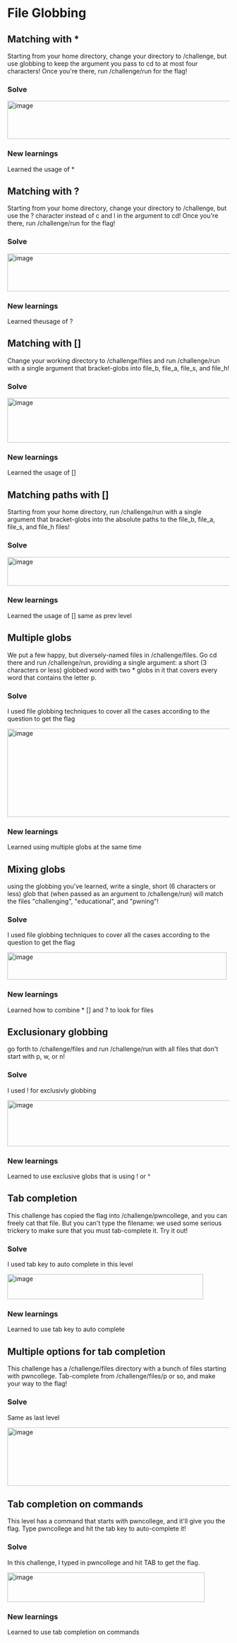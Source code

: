 # File Globbing

## Matching with *
Starting from your home directory, change your directory to /challenge, but use globbing to keep the argument you pass to cd to at most four characters! Once you're there, run /challenge/run for the flag!

### Solve
<img width="515" height="86" alt="image" src="https://github.com/user-attachments/assets/017076ca-8e13-45e1-9aae-16faf7136007" />

### New learnings
Learned the usage of * 

## Matching with ?
Starting from your home directory, change your directory to /challenge, but use the ? character instead of c and l in the argument to cd! Once you're there, run /challenge/run for the flag!

### Solve
<img width="524" height="86" alt="image" src="https://github.com/user-attachments/assets/e81bae9e-92c6-4c7f-9967-746b58cb3076" />

### New learnings
Learned theusage of ?

## Matching with [] 
Change your working directory to /challenge/files and run /challenge/run with a single argument that bracket-globs into file_b, file_a, file_s, and file_h!

### Solve
<img width="562" height="101" alt="image" src="https://github.com/user-attachments/assets/40e39d69-c5c7-4459-bdc2-07d2268c9cb5" />

### New learnings
Learned the usage of []

## Matching paths with [] 
Starting from your home directory, run /challenge/run with a single argument that bracket-globs into the absolute paths to the file_b, file_a, file_s, and file_h files!

### Solve
<img width="598" height="65" alt="image" src="https://github.com/user-attachments/assets/8e484812-9cb5-48c0-8157-631e515c8f23" />

### New learnings
Learned the usage of [] same as prev level 

## Multiple globs
We put a few happy, but diversely-named files in /challenge/files. Go cd there and run /challenge/run, providing a single argument: a short (3 characters or less) globbed word with two * globs in it that covers every word that contains the letter p.

### Solve
I used file globbing techniques to cover all the cases according to the question to get the flag

<img width="796" height="200" alt="image" src="https://github.com/user-attachments/assets/8cb2cf12-25cf-47ee-aa58-8becaf52b6e2" />

### New learnings
Learned using multiple globs at the same time 

## Mixing globs
using the globbing you've learned, write a single, short (6 characters or less) glob that (when passed as an argument to /challenge/run) will match the files "challenging", "educational", and "pwning"!

### Solve
I used file globbing techniques to cover all the cases according to the question to get the flag

<img width="497" height="62" alt="image" src="https://github.com/user-attachments/assets/cc4e79a5-719b-4f1e-8332-7c1968c1b231" />

### New learnings
Learned how to combine * [] and ? to look for files 

## Exclusionary globbing
go forth to /challenge/files and run /challenge/run with all files that don't start with p, w, or n!

### Solve
I used ! for exclusivly globbing

<img width="595" height="104" alt="image" src="https://github.com/user-attachments/assets/bab1ceeb-6451-49ba-a29c-c340ae121ffd" />

### New learnings
Learned to use exclusive globs that is using ! or ^

## Tab completion 
This challenge has copied the flag into /challenge/pwncollege, and you can freely cat that file. But you can't type the filename: we used some serious trickery to make sure that you must tab-complete it. Try it out!

### Solve
I used tab key to auto complete in this level

<img width="444" height="57" alt="image" src="https://github.com/user-attachments/assets/d9f969e2-b3f2-4faf-8d84-bfb5104f99b6" />

### New learnings
Learned to use tab key to auto complete

## Multiple options for tab completion 
This challenge has a /challenge/files directory with a bunch of files starting with pwncollege. Tab-complete from /challenge/files/p or so, and make your way to the flag!

### Solve
Same as last level

<img width="651" height="132" alt="image" src="https://github.com/user-attachments/assets/2fa60e5f-5c56-4ee7-ad97-6931688252db" />

## Tab completion on commands 
This level has a command that starts with pwncollege, and it'll give you the flag. Type pwncollege and hit the tab key to auto-complete it!

### Solve
In this challenge, I typed in pwncollege and hit TAB to get the flag.

<img width="447" height="67" alt="image" src="https://github.com/user-attachments/assets/90c967dc-226b-43bf-a1cc-cc2a5892a331" />

### New learnings
Learned to use tab completion on commands
